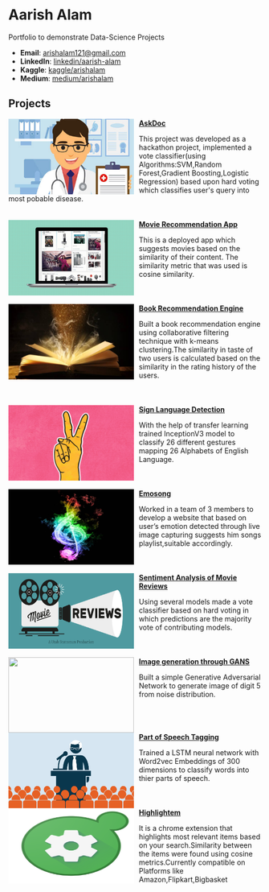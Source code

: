 # Aarish Alam
Portfolio to demonstrate Data-Science Projects

- **Email**: [arishalam121@gmail.com](arishalam121@gmail.com)
- **LinkedIn**: [linkedin/aarish-alam](www.linkedin.com/in/aarish-alam)
- **Kaggle**: [kaggle/arishalam](https://www.kaggle.com/arishalam)
- **Medium**: [medium/arishalam](https://arishalam121.medium.com/)

## Projects

<img align='left' width="250" height="150" src="./images/doctor-clinic.jpg" style="margin-right:10px"> **[AskDoc](https://github.com/noobknights/askdoc)**

This project was developed as a hackathon project, implemented a vote classifier(using Algorithms:SVM,Random Forest,Gradient Boosting,Logistic Regression) based upon hard voting which classifies user's query into most pobable disease.
<br>
<br>
<br>
<img align='left' width="250" height="150" src="./images/movie.gif" style="margin-right:10px"> **[Movie Recommendation App](https://github.com/RheagalFire/Content_Based_Filtering)**

This is a deployed app which suggests movies based on the similarity of their content. The similarity metric that was used is cosine similarity.
<br>
<br>
<br>
<br>
<img align='left' width="250" height="150" src="./images/book.jpg" style="margin-right:10px"> **[Book Recommendation Engine](https://github.com/RheagalFire/Book-Recommendation-Engine)**

Built a book recommendation engine using collaborative filtering technique with k-means clustering.The similarity in taste of two users is calculated based on the similarity in the rating history of the users.
<br>
<br>
<br>
<br>
<img align='left' width="250" height="150" src="./images/gesture.gif" style="margin-right:10px"> **[Sign Language Detection](https://github.com/RheagalFire/Sign-Language-Detector)**

With the help of transfer learning trained InceptionV3 model to classify 26 different gestures mapping 26 Alphabets of English Language.
<br>
<br>
<br>
<br>
<img align='left' width="250" height="150" src="./images/music.jpg" style="margin-right:10px"> **[Emosong](https://github.com/noobknights/emosong)**

Worked in a team of 3 members to develop a website that based on user’s emotion detected through live image capturing suggests him songs playlist,suitable accordingly.
<br>
<br>
<br>
<br>
<img align='left' width="250" height="150" src="./images/movie.jpg" style="margin-right:10px"> **[Sentiment Analysis of Movie Reviews](https://github.com/RheagalFire/Sentiment-Analysis-of-Movie-Reviews)**

Using several models made a vote classifier based on hard voting in which predictions are the majority vote of contributing models.
<br>
<br>
<br>
<br>
<img align='left' width="250" height="150" src="./images/GANS_2.gif" style="margin-right:10px"> **[Image generation through GANS](https://github.com/RheagalFire/POS-Tagging)**

Built a simple Generative Adversarial Network to generate image of digit 5 from noise distribution.
<br>
<br>
<br>
<br>
<br>
<img align='left' width="250" height="150" src="./images/speech.png" style="margin-right:10px"> **[Part of Speech Tagging](https://github.com/RheagalFire/Sentiment-Analysis-of-Movie-Reviews)**

Trained a LSTM neural network with Word2vec Embeddings of 300 dimensions to classify words into thier parts of speech.
<br>
<br>
<br>
<br>
<img align='left' width="250" height="150" src="./images/high_2.png" style="margin-right:10px"> **[Highlightem](https://github.com/noobknights/highlightem)**

It is a chrome extension that highlights most relevant items based on your search.Similarity between the items were found using cosine metrics.Currently compatible on Platforms like Amazon,Flipkart,Bigbasket
<br>
<br>
<br>
<br>












